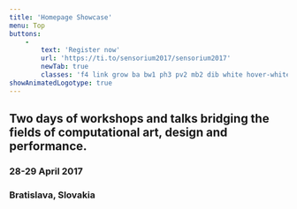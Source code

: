 ```yaml
---
title: 'Homepage Showcase'
menu: Top
buttons:
    -
        text: 'Register now'
        url: 'https://ti.to/sensorium2017/sensorium2017'
        newTab: true
        classes: 'f4 link grow ba bw1 ph3 pv2 mb2 dib white hover-white'
showAnimatedLogotype: true
---
```


## Two days of workshops and talks bridging the fields of computational art, design and performance.
### 28-29 April 2017
### Bratislava, Slovakia